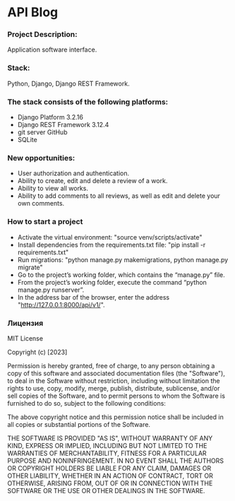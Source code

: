 # **API Blog**

### **Project Description**:  
Application software interface.

### **Stack**:  
Python, Django, Django REST Framework.

### **The stack consists of the following platforms**:
- Django Platform 3.2.16
- Django REST Framework 3.12.4
- git server GitHub
- SQLite

### **New opportunities**:
- User authorization and authentication.
- Ability to create, edit and delete a review of a work.
- Ability to view all works.
- Ability to add comments to all reviews, as well as edit and delete your own comments.

### **How to start a project**  
- Activate the virtual environment: "source venv/scripts/activate"
- Install dependencies from the requirements.txt file: "pip install -r requirements.txt"
- Run migrations: "python manage.py makemigrations, python manage.py migrate"
- Go to the project’s working folder, which contains the “manage.py” file.
- From the project’s working folder, execute the command “python manage.py runserver”.
- In the address bar of the browser, enter the address "http://127.0.0.1:8000/api/v1/".

### **Лицензия**  
MIT License

Copyright (c) [2023] 

Permission is hereby granted, free of charge, to any person obtaining a copy of this software and associated documentation files (the "Software"), to deal in the Software without restriction, including without limitation the rights to use, copy, modify, merge, publish, distribute, sublicense, and/or sell copies of the Software, and to permit persons to whom the Software is furnished to do so, subject to the following conditions:

The above copyright notice and this permission notice shall be included in all copies or substantial portions of the Software.

THE SOFTWARE IS PROVIDED "AS IS", WITHOUT WARRANTY OF ANY KIND, EXPRESS OR IMPLIED, INCLUDING BUT NOT LIMITED TO THE WARRANTIES OF MERCHANTABILITY, FITNESS FOR A PARTICULAR PURPOSE AND NONINFRINGEMENT. IN NO EVENT SHALL THE AUTHORS OR COPYRIGHT HOLDERS BE LIABLE FOR ANY CLAIM, DAMAGES OR OTHER LIABILITY, WHETHER IN AN ACTION OF CONTRACT, TORT OR OTHERWISE, ARISING FROM, OUT OF OR IN CONNECTION WITH THE SOFTWARE OR THE USE OR OTHER DEALINGS IN THE SOFTWARE.
